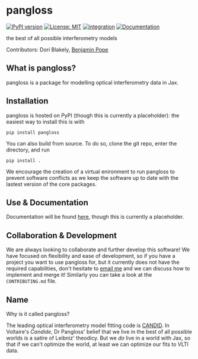 # pangloss
[![PyPI version](https://badge.fury.io/py/pangloss.svg)](https://badge.fury.io/py/pangloss)
[![License: MIT](https://img.shields.io/badge/License-MIT-yellow.svg)](https://opensource.org/licenses/MIT)
[![integration](https://github.com/benjaminpope/pangloss/actions/workflows/tests.yml/badge.svg)](https://github.com/benjaminpope/pangloss/actions/workflows/tests.yml)
[![Documentation](https://github.com/benjaminpope/pangloss/actions/workflows/documentation.yml/badge.svg)](https://benjaminpope.github.io/pangloss/)

the best of all possible interferometry models

Contributors: Dori Blakely, [Benjamin Pope](https://github.com/benjaminpope)

## What is pangloss?

pangloss is a package for modelling optical interferometry data in Jax.

## Installation

pangloss is hosted on PyPI (though this is currently a placeholder): the easiest way to install this is with 

```
pip install pangloss
```

You can also build from source. To do so, clone the git repo, enter the directory, and run

```
pip install .
```

We encourage the creation of a virtual enironment to run pangloss to prevent software conflicts as we keep the software up to date with the lastest version of the core packages.


## Use & Documentation

Documentation will be found [here](https://benjaminpope.github.io/pangloss/), though this is currently a placeholder. 

## Collaboration & Development

We are always looking to collaborate and further develop this software! We have focused on flexibility and ease of development, so if you have a project you want to use pangloss for, but it currently does not have the required capabilities, don't hesitate to [email me](b.pope@uq.edu.au) and we can discuss how to implement and merge it! Similarly you can take a look at the `CONTRIBUTING.md` file.

## Name

Why is it called pangloss?

The leading optical interferometry model fitting code is [CANDID](https://github.com/amerand/CANDID). In Voltaire's *Candide*, Dr Pangloss' belief that we live in the best of all possible worlds is a satire of Leibniz' theodicy. But we *do* live in a world with Jax, so that if we can't optimize the world, at least we can optimize our fits to VLTI data.  